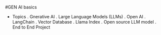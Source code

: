 #GEN AI basics

- Topics
. Gnerative AI
. Large Language Models (LLMs)
. Open AI
. LangChain
. Vector Database
. Llama Index
. Open source LLM model
. End to End Project

